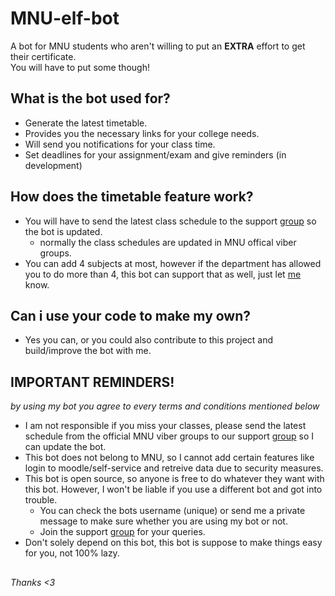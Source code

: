 # MNU-elf-bot
A bot for MNU students who aren't willing to put an **EXTRA** effort to get their certificate. <br> You will have to put some though!

## What is the bot used for?
- Generate the latest timetable.
- Provides you the necessary links for your college needs.
- Will send you notifications for your class time.
- Set deadlines for your assignment/exam and give reminders (in development)  

## How does the timetable feature work?
- You will have to send the latest class schedule to the support [group](https://t.me/MNUelf) so the bot is updated.
  - normally the class schedules are updated in MNU offical viber groups.
- You can add 4 subjects at most, however if the department has allowed you to do more than 4, this bot can support that as well, just let [me](https://t.me/MNUelf) know.

## Can i use your code to make my own?
- Yes you can, or you could also contribute to this project and build/improve the bot with me.

## IMPORTANT REMINDERS!
_by using my bot you agree to every terms and conditions mentioned below_
- I am not responsible if you miss your classes, please send the latest schedule from the official MNU viber groups to our support [group](https://t.me/MNUelf) so I can update the bot.
- This bot does not belong to MNU, so I cannot add certain features like login to moodle/self-service and retreive data due to security measures.
- This bot is open source, so anyone is free to do whatever they want with this bot. However, I won't be liable if you use a different bot and got into trouble.
  - You can check the bots username (unique) or send me a private message to make sure whether you are using my bot or not.
  - Join the support [group](https://t.me/MNUelf) for your queries.
- Don't solely depend on this bot, this bot is suppose to make things easy for you, not 100% lazy.
##
_Thanks <3_
